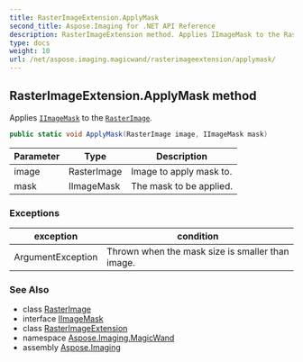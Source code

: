 ```yaml
---
title: RasterImageExtension.ApplyMask
second_title: Aspose.Imaging for .NET API Reference
description: RasterImageExtension method. Applies IImageMask to the RasterImage
type: docs
weight: 10
url: /net/aspose.imaging.magicwand/rasterimageextension/applymask/
---
```

## RasterImageExtension.ApplyMask method

Applies [`IImageMask`](../../../aspose.imaging.magicwand.imagemasks/iimagemask/) to the [`RasterImage`](../../../aspose.imaging/rasterimage/).

```csharp
public static void ApplyMask(RasterImage image, IImageMask mask)
```

| Parameter | Type | Description |
| --- | --- | --- |
| image | RasterImage | Image to apply mask to. |
| mask | IImageMask | The mask to be applied. |

### Exceptions

| exception | condition |
| --- | --- |
| ArgumentException | Thrown when the mask size is smaller than image. |

### See Also

* class [RasterImage](../../../aspose.imaging/rasterimage/)
* interface [IImageMask](../../../aspose.imaging.magicwand.imagemasks/iimagemask/)
* class [RasterImageExtension](../)
* namespace [Aspose.Imaging.MagicWand](../../rasterimageextension/)
* assembly [Aspose.Imaging](../../../)



